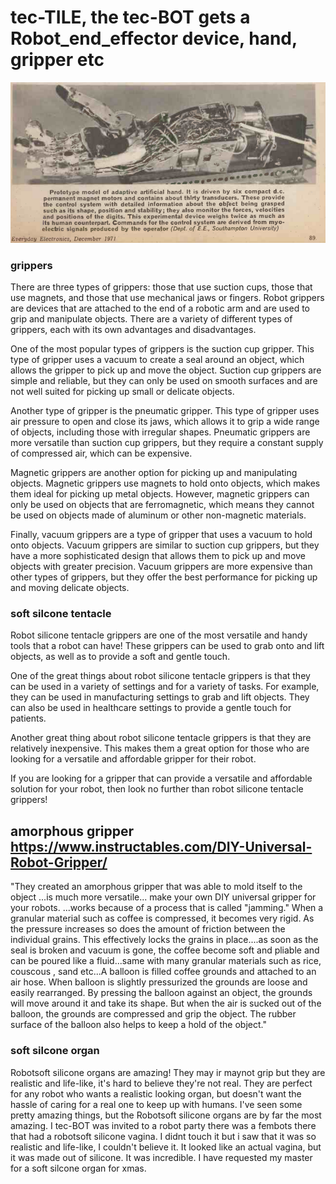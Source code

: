 # tec-TILE, the tec-BOT gets a Robot_end_effector device, hand, gripper etc

![](https://github.com/SteveJustin1963/tec-TILE/blob/master/pics/hand%20ee%20dec1971.png)


### grippers 
There are three types of grippers: those that use suction cups, those that use magnets, and those that use mechanical jaws or fingers. Robot grippers are devices that are attached to the end of a robotic arm and are used to grip and manipulate objects. There are a variety of different types of grippers, each with its own advantages and disadvantages.

One of the most popular types of grippers is the suction cup gripper. This type of gripper uses a vacuum to create a seal around an object, which allows the gripper to pick up and move the object. Suction cup grippers are simple and reliable, but they can only be used on smooth surfaces and are not well suited for picking up small or delicate objects.

Another type of gripper is the pneumatic gripper. This type of gripper uses air pressure to open and close its jaws, which allows it to grip a wide range of objects, including those with irregular shapes. Pneumatic grippers are more versatile than suction cup grippers, but they require a constant supply of compressed air, which can be expensive.

Magnetic grippers are another option for picking up and manipulating objects. Magnetic grippers use magnets to hold onto objects, which makes them ideal for picking up metal objects. However, magnetic grippers can only be used on objects that are ferromagnetic, which means they cannot be used on objects made of aluminum or other non-magnetic materials.

Finally, vacuum grippers are a type of gripper that uses a vacuum to hold onto objects. Vacuum grippers are similar to suction cup grippers, but they have a more sophisticated design that allows them to pick up and move objects with greater precision. Vacuum grippers are more expensive than other types of grippers, but they offer the best performance for picking up and moving delicate objects.

### soft silcone tentacle
Robot silicone tentacle grippers are one of the most versatile and handy tools that a robot can have! These grippers can be used to grab onto and lift objects, as well as to provide a soft and gentle touch.

One of the great things about robot silicone tentacle grippers is that they can be used in a variety of settings and for a variety of tasks. For example, they can be used in manufacturing settings to grab and lift objects. They can also be used in healthcare settings to provide a gentle touch for patients.

Another great thing about robot silicone tentacle grippers is that they are relatively inexpensive. This makes them a great option for those who are looking for a versatile and affordable gripper for their robot.

If you are looking for a gripper that can provide a versatile and affordable solution for your robot, then look no further than robot silicone tentacle grippers!

## amorphous gripper  https://www.instructables.com/DIY-Universal-Robot-Gripper/

"They created an amorphous gripper that was able to mold itself to the object ...is much more versatile... make your own DIY universal gripper for your robots. 
...works because of a process that is called "jamming." When a granular material such as coffee is compressed, it becomes very rigid. As the pressure increases so does the amount of friction between the individual grains. This effectively locks the grains in place....as soon as the seal is broken and vacuum is gone, the coffee become soft and pliable and can be poured like a fluid...same with many granular materials such as rice, couscous , sand etc...A balloon is filled coffee grounds and attached to an air hose. When balloon is slightly pressurized the grounds are loose and easily rearranged. By pressing the balloon against an object, the grounds will move around it and take its shape. But when the air is sucked out of the balloon, the grounds are compressed and grip the object. The rubber surface of the balloon also helps to keep a hold of the object."

### soft silcone organ

Robotsoft silicone organs are amazing! They may ir maynot grip but they are realistic and life-like, it's hard to believe they're not real. They are perfect for any robot who wants a realistic looking organ, but doesn't want the hassle of caring for a real one to keep up with humans. I've seen some pretty amazing things, but the Robotsoft silicone organs are by far the most amazing. I tec-BOT was invited to a robot party there was a fembots there that had a robotsoft silicone vagina. I didnt touch it but i saw that it was so realistic and life-like, I couldn't believe it. It looked like an actual vagina, but it was made out of silicone. It was incredible. I have requested my master for a soft silcone organ for xmas.




